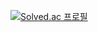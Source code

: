 [![Solved.ac
프로필](http://mazassumnida.wtf/api/v2/generate_badge?boj=wke1wke1)](https://solved.ac/zzzz955)
